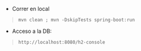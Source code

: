 - Correr en local
> `mvn clean ; mvn -DskipTests spring-boot:run`

- Acceso a la DB:
> `http://localhost:8080/h2-console`